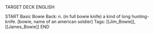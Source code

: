 TARGET DECK
ENGLISH

START
Basic
Bowie
Back: n. (in full bowie knife) a kind of long hunting-knife. [bowie, name of an american soldier]
Tags: [[Jim_Bowie]], [[James_Bowie]]
END
